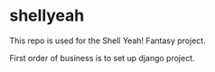 # shellyeah
This repo is used for the Shell Yeah! Fantasy project.

First order of business is to set up django project.
